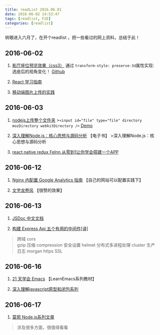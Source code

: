 ```yaml
---
title: readList 2016.06.01
date: 2016-06-02 14:53:47
tags: [readlist, F2E]
categories: [readlist]
---
```


转眼进入六月了，在开个readlist ，把一些看过的网上资料，总结于此！

<!-- more -->

## 2016-06-02 
  
  1. [影厅座位预览效果（css3）](http://www.jcodecraeer.com/a/qianduankaifa/css3/2016/0602/4322.html) 通过 `transform-style: preserve-3d`属性实现:选座后的视角变化！  [Github](https://github.com/codrops/SeatPreview)

  2. [React 学习指南](http://guoyongfeng.github.io/idoc/html/React%E8%AF%BE%E7%A8%8B%E4%B8%93%E9%A2%98/React%E5%AD%A6%E4%B9%A0%E6%8C%87%E5%8D%97.html)

  3. [移动端图片上传的实践](http://qiutc.me/post/uploading-image-file-in-mobile-fe.html)

## 2016-06-03

  1. [nodejs上传整个文件夹](https://cnodejs.org/topic/574e9e856e66e53930827697)
    >`<input id="file" type="file" directory mozDirectory webkitDirectory />` [Demo](http://jsbin.com/retoxesoya/1/edit?html,js,output)

  2. [深入理解Node.js：核心思想与源码分析](https://yjhjstz.gitbooks.io/deep-into-node/content/) 【电子书】
    >深入理解Node.js：核心思想与源码分析

  3. [react native redux FeInn 从零到1让你学会搭建一个APP](https://github.com/febobo/react-native-redux-FeInn)


## 2016-06-12 

  1. [N​gi​n​x 内配置 G​o​o​g​l​e A​nal​y​ti​c​s 指南](https://darknode.in/network/nginx-google-analytics/) 【自己的网站可以配置实践下】

  2. [文字龙卷风](http://www.w3cfuns.com/notes/26894/65fd1b670c97595cc23f3a7416d11cc5.html) 【很赞的效果】

## 2016-06-13

  1. [JSDoc 中文文档](http://www.css88.com/doc/jsdoc/index.html)

  2. [构建 Express Api 五个有用的中间件[译]](https://fe.ele.me/gou-jian-express-api-wu-ge-you-yong-de-zhong-jian-jian/?f=tt) 

  > 跨域 cors  
    gzip 压缩 compression 
    安全设置 helmet 
    分布式多进程处理 cluster
    生产日志 morgan
    https SSL

## 2016-06-16

  1. [21 天学会 Emacs](https://zilongshanren.com/LearnEmacs/) 【LearnEmacs系列教材】

  2. [深入理解javascript原型和闭包系列](http://www.cnblogs.com/wangfupeng1988/p/4001284.html)

## 2016-06-17

  1. [莫邪 Node.js系列文章](http://www.moye.me/nodejs_articles/) 
  > 涉及很多方面，很值得看看